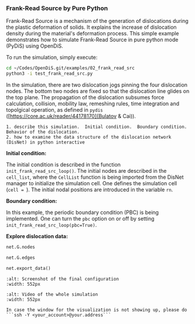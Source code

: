 ### Frank-Read Source by Pure Python

Frank-Read Source is a mechanism of the generation of dislocations during the plastic deformation of solids. It explains the increase of dislocation density during the material's deformation process. This simple example demonstrates how to simulate Frank-Read Source in pure python mode (PyDiS) using OpenDiS.

To run the simulation, simply execute:

```bash
cd ~/Codes/OpenDiS.git/examples/02_frank_read_src
python3 -i test_frank_read_src.py
```

In the simulation, there are two dislocation jogs pinning the four dislocation nodes. The bottom two nodes are fixed so that the dislocation line glides on the top plane. The propagation of the dislocation subsumes force calculation, collision, mobility law, remeshing rules, time integration and topolgical operation, as defined in ```pydis``` ([https://core.ac.uk/reader/44178170](Bulatov & Cai)).

```{important}
1. describe this simulation.  Initial condition.  Boundary condition.  Behavior of the dislocation.
2. how to examine the data structure of the dislocation network (DisNet) in python interactive
```

**Initial condition:** 

The initial condition is described in the function ```init_frank_read_src_loop()```. The initial nodes are described in the ```cell_list```, where the ```CellList``` function is being imported from the DisNet manager to initialize the simulation cell. One defines the simulation cell (```cell = ```). The initial nodal positions are introduced in the variable ```rn```.


**Boundary condition:**

In this example, the periodic boundary condition (PBC) is being implemented. One can turn the ```pbc``` option on or off by setting ```init_frank_read_src_loop(pbc=True)```.

**Explore dislocation data:**

```python
net.G.nodes
```
```python
net.G.edges
```

```python
net.export_data()
```

```{figure} frank_read_schematic.png
:alt: Screenshot of the final configuration
:width: 552px
```

```{figure} frank_read_vid.gif
:alt: Video of the whole simulation
:width: 552px
```



```{hint}
In case the window for the visualization is not showing up, please do ```ssh -Y <your_account>@your.address```
```
